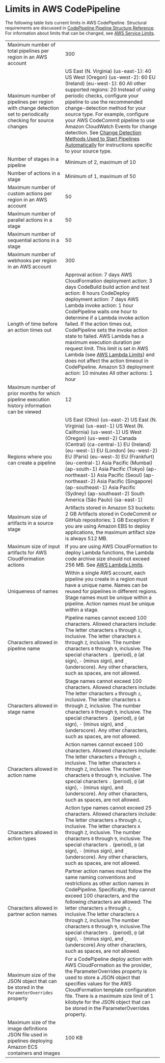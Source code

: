# Limits in AWS CodePipeline<a name="limits"></a>

The following table lists current limits in AWS CodePipeline\. Structural requirements are discussed in [CodePipeline Pipeline Structure Reference](reference-pipeline-structure.md)\. For information about limits that can be changed, see [AWS Service Limits](https://docs.aws.amazon.com/general/latest/gr/aws_service_limits.html#limits_codepipeline)\.


|  |  | 
| --- |--- |
|  Maximum number of total pipelines per region in an AWS account  |  300  | 
|  Maximum number of pipelines per region with change detection set to periodically checking for source changes  |  US East \(N\. Virginia\) \(us\-east\-1\): 40 US West \(Oregon\) \(us\-west\-2\): 60 EU \(Ireland\) \(eu\-west\-1\): 60 All other supported regions: 20  Instead of using periodic checks, configure your pipeline to use the recommended change\-detection method for your source type\. For example, configure your AWS CodeCommit pipeline to use Amazon CloudWatch Events for change detection\. See [ Change Detection Methods Used to Start Pipelines Automatically](pipelines-about-starting.md#change-detection-methods) for instructions specific to your source type\.   | 
|  Number of stages in a pipeline  |  Minimum of 2, maximum of 10  | 
|  Number of actions in a stage  |  Minimum of 1, maximum of 50  | 
| Maximum number of custom actions per region in an AWS account | 50 | 
| Maximum number of parallel actions in a stage | 50 | 
| Maximum number of sequential actions in a stage | 50 | 
| Maximum number of webhooks per region in an AWS account | 300 | 
|  Length of time before an action times out  |  Approval action: 7 days AWS CloudFormation deployment action: 3 days CodeBuild build action and test action: 8 hours CodeDeploy deployment action: 7 days AWS Lambda invoke action: 1 hour  CodePipeline waits one hour to determine if a Lambda invoke action failed\. If the action times out, CodePipeline sets the invoke action state to failed\. AWS Lambda has a maximum execution duration per request limit\. This limit is set in AWS Lambda \(see [AWS Lambda Limits](https://docs.aws.amazon.com/lambda/latest/dg/limits.html)\) and does not affect the action timeout in CodePipeline\.  Amazon S3 deployment action: 10 minutes All other actions: 1 hour  | 
| Maximum number of prior months for which pipeline execution history information can be viewed | 12 | 
|  Regions where you can create a pipeline  |  US East \(Ohio\) \(us\-east\-2\) US East \(N\. Virginia\) \(us\-east\-1\) US West \(N\. California\) \(us\-west\-1\) US West \(Oregon\) \(us\-west\-2\) Canada \(Central\) \(ca\-central\-1\) EU \(Ireland\) \(eu\-west\-1\) EU \(London\) \(eu\-west\-2\) EU \(Paris\) \(eu\-west\-3\) EU \(Frankfurt\) \(eu\-central\-1\) Asia Pacific \(Mumbai\) \(ap\-south\-1\) Asia Pacific \(Tokyo\) \(ap\-northeast\-1\) Asia Pacific \(Seoul\) \(ap\-northeast\-2\) Asia Pacific \(Singapore\) \(ap\-southeast\-1\) Asia Pacific \(Sydney\) \(ap\-southeast\-2\) South America \(São Paulo\) \(sa\-east\-1\)  | 
| Maximum size of artifacts in a source stage |  Artifacts stored in Amazon S3 buckets: 2 GB Artifacts stored in CodeCommit or GitHub repositories: 1 GB Exception: If you are using Amazon EBS to deploy applications, the maximum artifact size is always 512 MB\.  | 
| Maximum size of input artifacts for AWS CloudFormation actions | If you are using AWS CloudFormation to deploy Lambda functions, the Lambda code archive size should not exceed 256 MB\. See [AWS Lambda Limits](https://docs.aws.amazon.com/lambda/latest/dg/limits.html)\. | 
| Uniqueness of names |  Within a single AWS account, each pipeline you create in a region must have a unique name\. Names can be reused for pipelines in different regions\.  Stage names must be unique within a pipeline\. Action names must be unique within a stage\.  | 
| Characters allowed in pipeline name |  Pipeline names cannot exceed 100 characters\. Allowed characters include: The letter characters `a` through `z`, inclusive\. The letter characters `A` through `Z`, inclusive\. The number characters `0` through `9`, inclusive\. The special characters `.` \(period\), `@` \(at sign\), `-` \(minus sign\), and `_` \(underscore\)\. Any other characters, such as spaces, are not allowed\.   | 
| Characters allowed in stage name |  Stage names cannot exceed 100 characters\. Allowed characters include: The letter characters `a` through `z`, inclusive\. The letter characters `A` through `Z`, inclusive\. The number characters `0` through `9`, inclusive\. The special characters `.` \(period\), `@` \(at sign\), `-` \(minus sign\), and `_` \(underscore\)\. Any other characters, such as spaces, are not allowed\.  | 
| Characters allowed in action name |  Action names cannot exceed 100 characters\. Allowed characters include: The letter characters `a` through `z`, inclusive\. The letter characters `A` through `Z`, inclusive\. The number characters `0` through `9`, inclusive\. The special characters `.` \(period\), `@` \(at sign\), `-` \(minus sign\), and `_` \(underscore\)\. Any other characters, such as spaces, are not allowed\.  | 
| Characters allowed in action types |  Action type names cannot exceed 25 characters\. Allowed characters include: The letter characters `a` through `z`, inclusive\. The letter characters `A` through `Z`, inclusive\. The number characters `0` through `9`, inclusive\. The special characters `.` \(period\), `@` \(at sign\), `-` \(minus sign\), and `_` \(underscore\)\. Any other characters, such as spaces, are not allowed\.  | 
| Characters allowed in partner action names | Partner action names must follow the same naming conventions and restrictions as other action names in CodePipeline\. Specifically, they cannot exceed 100 characters, and the following characters are allowed: The letter characters `a` through `z`, inclusive\.The letter characters `A` through `Z`, inclusive\.The number characters `0` through `9`, inclusive\.The special characters `.` \(period\), `@` \(at sign\), `-` \(minus sign\), and `_` \(underscore\)\.Any other characters, such as spaces, are not allowed\. | 
|  Maximum size of the JSON object that can be stored in the `ParameterOverrides` property  | For a CodePipeline deploy action with AWS CloudFormation as the provider, the ParameterOverrides property is used to store a JSON object that specifies values for the AWS CloudFormation template configuration file\. There is a maximum size limit of 1 kilobyte for the JSON object that can be stored in the ParameterOverrides property\. | 
|  Maximum size of the image definitions JSON file used in pipelines deploying Amazon ECS containers and images  | 100 KB | 